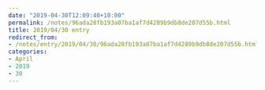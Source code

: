 ```yaml
---
date: "2019-04-30T12:09:40+10:00"
permalink: /notes/96ada28fb193a07ba1af7d4289b9db8de207d55b.html
title: 2019/04/30 entry
redirect_from:
- /notes/entry/2019/04/30/96ada28fb193a07ba1af7d4289b9db8de207d55b.html
categories:
- April
- 2019
- 30
---
```

